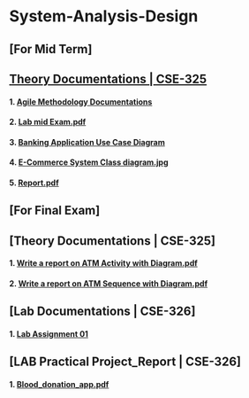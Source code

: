 # System-Analysis-Design

## [For Mid Term] 
## [Theory Documentations | CSE-325](https://github.com/Jobayerhaque/System-Analysis-Design)
#### 1. [Agile Methodology Documentations](https://github.com/Jobayerhaque/System-Analysis-Design/blob/master/Agile%20Development%20Methodology.pdf )
#### 2. [Lab mid Exam.pdf](https://github.com/Jobayerhaque/System-Analysis-Design/blob/master/Lab%20mid%20Exam.pdf)
#### 3. [Banking Application Use Case Diagram](https://github.com/Jobayerhaque/System-Analysis-Design/blob/master/Banking%20App.jpg)
#### 4. [E-Commerce System Class diagram.jpg](https://github.com/Jobayerhaque/System-Analysis-Design/blob/master/New%20Online%20e-Commerce%20System.jpg)
#### 5. [Report.pdf](https://github.com/Jobayerhaque/System-Analysis-Design/blob/master/Report.pdf)

## [For Final Exam] 
## [Theory Documentations | CSE-325]
#### 1. [Write a report on ATM Activity with Diagram.pdf](https://github.com/Jobayerhaque/System-Analysis-Design/blob/master/ATM_Activity/Jobayer%20Haque-171442575.pdf)
#### 2. [Write a report on ATM Sequence with Diagram.pdf](https://github.com/Jobayerhaque/System-Analysis-Design/blob/master/ATM_Sequence_diagram/Jobayer%20Haque-171442575.pdf)

## [Lab Documentations | CSE-326]
#### 1. [Lab Assignment 01](https://github.com/Jobayerhaque/System-Analysis-Design/blob/master/LAB_Final_01.zip )

## [LAB Practical Project_Report | CSE-326]
#### 1. [Blood_donation_app.pdf](https://github.com/Jobayerhaque/System-Analysis-Design/blob/master/Final_Project_Riport/Blood%20donation%20app%20Project%20Report.pdf)

